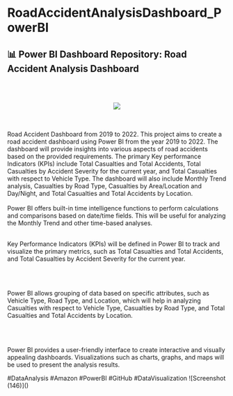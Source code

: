 # RoadAccidentAnalysisDashboard_PowerBI
<h2>
📊 Power BI Dashboard Repository: Road Accident Analysis Dashboard 
</h2><br>
<br>
<p align="center"> <img src="https://github.com/ankit-yadav-14/RoadAccidentAnalysisDashboard_PowerBI/assets/166833442/269a7b2d-a8b3-472f-a00f-d25ec39ddc8d"  /> </p>

<br>
<br>
Road Accident Dashboard from 2019 to 2022. This project aims to create a road accident dashboard using Power BI from the year 2019 to 2022. The dashboard will provide insights into various aspects of road accidents based on the provided requirements. The primary Key performance Indicators (KPIs) include Total Casualties and Total Accidents, Total Casualties by Accident Severity for the current year, and Total Casualties with respect to Vehicle Type. The dashboard will also include Monthly Trend analysis, Casualties by Road Type, Casualties by Area/Location and Day/Night, and Total Casualties and Total Accidents by Location.
<br>
<br>
Power BI offers built-in time intelligence functions to perform calculations and comparisons based on date/time fields. This will be useful for analyzing the Monthly Trend and other time-based analyses.
<br>
<br>
<p>Key Performance Indicators (KPIs) will be defined in Power BI to track and visualize the primary metrics, such as Total Casualties and Total Accidents, and Total Casualties by Accident Severity for the current year.</p>
<br>
<br>
<p>Power BI allows grouping of data based on specific attributes, such as Vehicle Type, Road Type, and Location, which will help in analyzing Casualties with respect to Vehicle Type, Casualties by Road Type, and Total Casualties and Total Accidents by Location.</p>
<br>
<br>
<p>Power BI provides a user-friendly interface to create interactive and visually appealing dashboards. Visualizations such as charts, graphs, and maps will be used to present the analysis results.</p>
#DataAnalysis #Amazon #PowerBI #GitHub #DataVisualization
![Screenshot (146)]()
